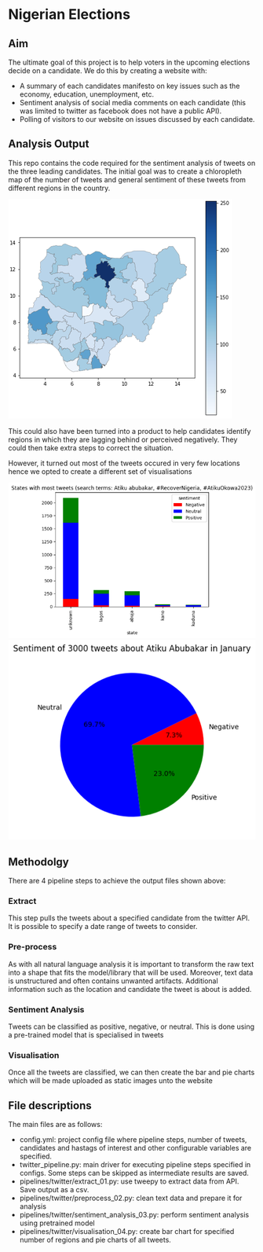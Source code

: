 # Nigerian Elections
## Aim
The ultimate goal of this project is to help voters in the upcoming elections decide on a candidate. We do this by creating a website with:
- A summary of each candidates manifesto on key issues such as the economy, education, unemployment, etc.
- Sentiment analysis of social media comments on each candidate (this was limited to twitter as facebook does not have a public API).
- Polling of visitors to our website on issues discussed by each candidate.

## Analysis Output
This repo contains the code required for the sentiment analysis of tweets on the three leading candidates. The initial goal was to create a chloropleth map of the number of tweets and general sentiment of these tweets from different regions in the country. 

![Chloropleth map](state_results.png)

This could also have been turned into a product to help candidates identify regions in which they are lagging behind or perceived negatively. They could then take extra steps to correct the situation.

However, it turned out most of the tweets occured in very few locations hence we opted to create a different set of visualisations

![Chloropleth map](bar_chart_demo.png) ![Chloropleth map](pie_chart_demo.png)

## Methodolgy
There are 4 pipeline steps to achieve the output files shown above:

### Extract
This step pulls the tweets about a specified candidate from the twitter API. It is possible to specify a date range of tweets to consider.

### Pre-process
As with all natural language analysis it is important to transform the raw text into a shape that fits the model/library that will be used. Moreover, text data is unstructured and often contains unwanted artifacts. Additional information such as the location and candidate the tweet is about is added.

### Sentiment Analysis
Tweets can be classified as positive, negative, or neutral. This is done using a pre-trained model that is specialised in tweets

### Visualisation
Once all the tweets are classified, we can then create the bar and pie charts which will be made uploaded as static images unto the website

## File descriptions
The main files are as follows:
- config.yml: project config file where pipeline steps, number of tweets, candidates and hastags of interest and other configurable variables are specified.
- twitter_pipeline.py: main driver for executing pipeline steps specified in configs. Some steps can be skipped as intermediate results are saved.
- pipelines/twitter/extract_01.py: use tweepy to extract data from API. Save output as a csv.
- pipelines/twitter/preprocess_02.py: clean text data and prepare it for analysis
- pipelines/twitter/sentiment_analysis_03.py: perform sentiment analysis using pretrained model
- pipelines/twitter/visualisation_04.py: create bar chart for specified number of regions and pie charts of all tweets.



